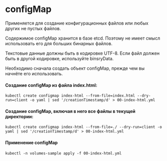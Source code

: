 # configMap

Применяется для создание конфигурационных файлов или любых
других не пустых файлов.

Содержимое configMap хранится в базе etcd. Поэтому не имеет 
смысл использовать его для больших бинарных файлов.

Текстовые данные должны быть в кодировке UTF-8. Если
файл должен быть в другой кодировке, используйте binsryData.

Необходимо сначала создать объект configMap, прежде чем вы 
начнёте его использовать.

#### Создание configMap из файла index.html:

`kubectl create configmap index-html --from-file=index.html --dry-run=client -o yaml | sed '/creationTimestamp/d' > 00-index-html.yml`

#### Создание configMap, включая в него все файлы в текущей директории:

`kubectl create configmap index-html --from-file=./ --dry-run=client -o yaml | sed '/creationTimestamp/d' > 00-index-html.yml`

#### Применение configMap
    
`kubectl -n volumes-sample apply -f 00-index-html.yml`
